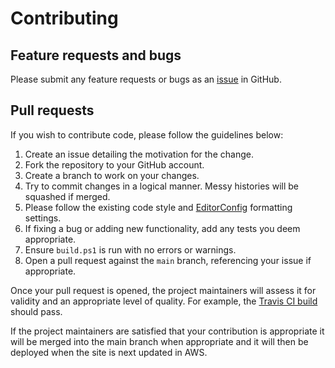# Contributing

## Feature requests and bugs

Please submit any feature requests or bugs as an [issue](https://github.com/martincostello/credit-card-splitter/issues) in GitHub.

## Pull requests

If you wish to contribute code, please follow the guidelines below:

  1. Create an issue detailing the motivation for the change.
  1. Fork the repository to your GitHub account.
  1. Create a branch to work on your changes.
  1. Try to commit changes in a logical manner. Messy histories will be squashed if merged.
  1. Please follow the existing code style and [EditorConfig](http://editorconfig.org/) formatting settings.
  1. If fixing a bug or adding new functionality, add any tests you deem appropriate.
  1. Ensure ```build.ps1``` is run with no errors or warnings.
  1. Open a pull request against the ```main``` branch, referencing your issue if appropriate.

Once your pull request is opened, the project maintainers will assess it for validity and an appropriate level of quality. For example, the [Travis CI build](https://travis-ci.org/martincostello/credit-card-splitter) should pass.

If the project maintainers are satisfied that your contribution is appropriate it will be merged into the main branch when appropriate and it will then be deployed when the site is next updated in AWS.
